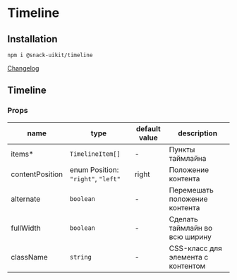 # Timeline

## Installation
`npm i @snack-uikit/timeline`

[Changelog](./CHANGELOG.md)



[//]: DOCUMENTATION_SECTION_START
[//]: THIS_SECTION_IS_AUTOGENERATED_PLEASE_DONT_EDIT_IT
## Timeline
### Props
| name | type | default value | description |
|------|------|---------------|-------------|
| items* | `TimelineItem[]` | - | Пункты таймлайна |
| contentPosition | enum Position: `"right"`, `"left"` | right | Положение контента |
| alternate | `boolean` | - | Перемешать положение контента |
| fullWidth | `boolean` | - | Сделать таймлайн во всю ширину |
| className | `string` | - | CSS-класс для элемента с контентом |


[//]: DOCUMENTATION_SECTION_END
